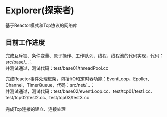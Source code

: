 # Explorer(探索者)
基于Reactor模式和Tcp协议的网络库
## 目前工作进度  
完成互斥锁、条件变量、原子操作、工作队列、线程、线程池的代码实现，代码：src/base/...；  
并测试通过，测试代码：test/base01/threadPool.cc  
       
完成Reactor事件处理框架，包括I/O和定时器功能：EventLoop、Epoller、Channel，TimerQueue，代码：src/net/...；     
并测试通过，测试代码：test/base02/eventLoop.cc、test/tcp01/test1.cc、test/tcp02/test2.cc、test/tcp03/test3.cc  
     
完成Tcp连接的建立、连接处理
